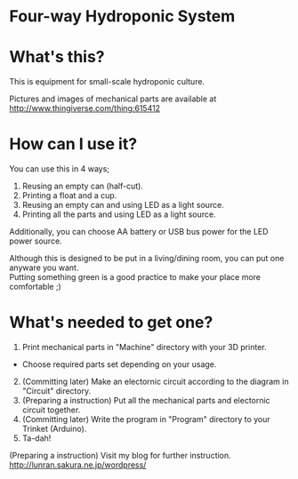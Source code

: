 Four-way Hydroponic System
=======================

# What's this?
This is equipment for small-scale hydroponic culture.

Pictures and images of mechanical parts are available at http://www.thingiverse.com/thing:615412 

# How can I use it?
You can use this in 4 ways;

1. Reusing an empty can (half-cut).
2. Printing a float and a cup.
3. Reusing an empty can and using LED as a light source.
4. Printing all the parts and using LED as a light source.

Additionally, you can choose AA battery or USB bus power for the LED power source.

Although this is designed to be put in a living/dining room, you can put one anyware you want.  
Putting something green is a good practice to make your place more comfortable ;)

# What's needed to get one?
1. Print mechanical parts in "Machine" directory with your 3D printer.
  - Choose required parts set depending on your usage.
2. (Committing later) Make an electornic circuit according to the diagram in "Circuit" directory.
3. (Preparing a instruction) Put all the mechanical parts and electornic circuit together.
4. (Committing later) Write the program in "Program" directory to your Trinket (Arduino).
5. Ta-dah!

(Preparing a instruction) Visit my blog for further instruction.  
http://lunran.sakura.ne.jp/wordpress/
